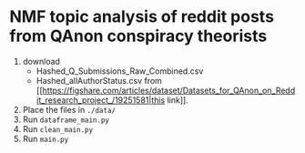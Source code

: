 # NMF topic analysis of reddit posts from QAnon conspiracy theorists

1. download 
    - Hashed_Q_Submissions_Raw_Combined.csv
    - Hashed_allAuthorStatus.csv
    from [[https://figshare.com/articles/dataset/Datasets_for_QAnon_on_Reddit_research_project_/19251581|this link]]. 
2. Place the files in `./data/`
3. Run `dataframe_main.py`
4. Run `clean_main.py`
5. Run `main.py`
